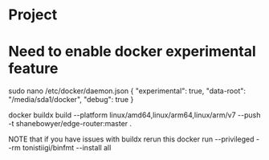# Project

# Need to enable docker experimental feature
sudo nano /etc/docker/daemon.json
{
    "experimental": true,
    "data-root": "/media/sda1/docker",
    "debug": true
}


docker buildx build --platform linux/amd64,linux/arm64,linux/arm/v7 --push -t shanebowyer/edge-router:master .


NOTE that if you have issues with buildx rerun this
docker run --privileged --rm tonistiigi/binfmt --install all